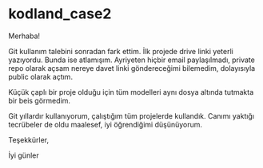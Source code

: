 # kodland_case2

Merhaba!

Git kullanım talebini sonradan fark ettim. İlk projede drive linki yeterli yazıyordu. Bunda ise atlamışım. Ayriyeten hiçbir email paylaşılmadı, private repo olarak açsam nereye davet linki göndereceğimi bilemedim, dolayısıyla public olarak açtım.

Küçük çaplı bir proje olduğu için tüm modelleri aynı dosya altında tutmakta bir beis görmedim.

Git yıllardır kullanıyorum, çalıştığım tüm projelerde kullandık. Canımı yaktığı tecrübeler de oldu maalesef, iyi öğrendiğimi düşünüyorum.

Teşekkürler, 

İyi günler